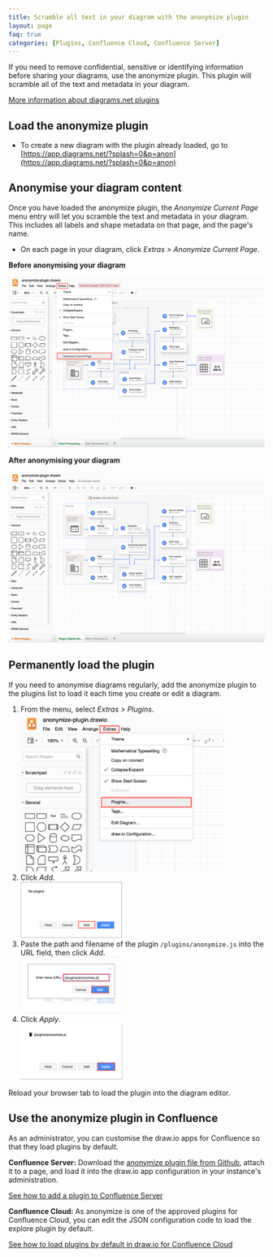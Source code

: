 ```yaml
---
title: Scramble all text in your diagram with the anonymize plugin
layout: page
faq: true
categories: [Plugins, Confluence Cloud, Confluence Server]
---
```


If you need to remove confidential, sensitive or identifying information before sharing your diagrams, use the anonymize plugin. This plugin will scramble all of the text and metadata in your diagram.

[More information about diagrams.net plugins](/doc/faq/plugins.html)

## Load the anonymize plugin
* To create a new diagram with the plugin already loaded, go to [https://app.diagrams.net/?splash=0&p=anon](https://app.diagrams.net/?splash=0&p=anon)

## Anonymise your diagram content

Once you have loaded the anonymize plugin, the _Anonymize Current Page_ menu entry will let you scramble the text and metadata in your diagram. This includes all labels and shape metadata on that page, and the page's name.

* On each page in your diagram, click _Extras > Anonymize Current Page_.

**Before anonymising your diagram**

<img src="/assets/img/blog/extras-anonymize-current-page.png" width="600" alt="Click Extras > Anonymize Current Page to scramble all of the text on that page">

**After anonymising your diagram**

<img src="/assets/img/blog/anonymized-diagram.png" width="600" alt="All text has been scrambled, including the page name and shape metadata">

## Permanently load the plugin

If you need to anonymise diagrams regularly, add the anonymize plugin to the plugins list to load it each time you create or edit a diagram.

1. From the menu, select _Extras > Plugins_.
<br /><img src="/assets/img/blog/extras-plugins.png" width="400" alt="Open the plugins list">
2. Click _Add_.
<br /><img src="/assets/img/blog/add-plugin.png" width="200" alt="Add a new plugin">
2. Paste the path and filename of the plugin ``/plugins/anonymize.js`` into the URL field, then click _Add_.
<br /><img src="/assets/img/blog/add-anonymize-plugin.png" width="200" alt="Add the anonymize plugin">
3. Click _Apply_.
<br /><img src="/assets/img/blog/apply-add-anonymize-plugin.png" width="200" alt="Add the anonymize plugin">

Reload your browser tab to load the plugin into the diagram editor.

## Use the anonymize plugin in Confluence

As an administrator, you can customise the draw.io apps for Confluence so that they load plugins by default.

**Confluence Server:** Download the [anonymize plugin file from Github](https://github.com/jgraph/drawio/tree/master/src/main/webapp/plugins), attach it to a page, and load it into the draw.io app configuration in your instance's administration.

[See how to add a plugin to Confluence Server](/doc/faq/add-plugin-confluence-server.html)

**Confluence Cloud:** As anonymize is one of the approved plugins for Confluence Cloud, you can edit the JSON configuration code to load the explore plugin by default.

[See how to load plugins by default in draw.io for Confluence Cloud](/doc/faq/custom-plugins-confluence-cloud.html)
